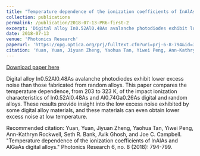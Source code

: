 ```yaml
---
title: "Temperature dependence of the ionization coefficients of InAlAs and AlGaAs digital alloys"
collection: publications
permalink: /publication/2018-07-13-PR6-first-2
excerpt: 'Digital alloy In0.52Al0.48As avalanche photodiodes exhibit lower excess noise than those fabricated from random alloys. This paper compares the temperature dependence, from 203 to 323 K, of the impact ionization characteristics of In0.52Al0.48As and Al0.74Ga0.26As digital and random alloys. These results provide insight into the low excess noise exhibited by some digital alloy materials, and these materials can even obtain lower excess noise at low temperature.'
date: 2018-07-13
venue: 'Photonics Research'
paperurl: 'https://opg.optica.org/prj/fulltext.cfm?uri=prj-6-8-794&id=395329'
citation: 'Yuan, Yuan, Jiyuan Zheng, Yaohua Tan, Yiwei Peng, Ann-Kathryn Rockwell, Seth R. Bank, Avik Ghosh, and Joe C. Campbell. &quot;Temperature dependence of the ionization coefficients of InAlAs and AlGaAs digital alloys.&quot; Photonics Research 6, no. 8 (2018): 794-799.'
---
```


<a href='https://opg.optica.org/prj/fulltext.cfm?uri=prj-6-8-794&id=395329'>Download paper here</a>

Digital alloy In0.52Al0.48As avalanche photodiodes exhibit lower excess noise than those fabricated from random alloys. This paper compares the temperature dependence, from 203 to 323 K, of the impact ionization characteristics of In0.52Al0.48As and Al0.74Ga0.26As digital and random alloys. These results provide insight into the low excess noise exhibited by some digital alloy materials, and these materials can even obtain lower excess noise at low temperature.

Recommended citation: Yuan, Yuan, Jiyuan Zheng, Yaohua Tan, Yiwei Peng, Ann-Kathryn Rockwell, Seth R. Bank, Avik Ghosh, and Joe C. Campbell. "Temperature dependence of the ionization coefficients of InAlAs and AlGaAs digital alloys." Photonics Research 6, no. 8 (2018): 794-799.